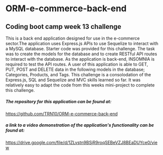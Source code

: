 # ORM-e-commerce-back-end
## Coding boot camp week 13 challenge

This is a back end application designed for use in the e-commerce sector.The application uses Express.js APIs to use Sequelize to interact with a MySQL database. Starter code was provided for this challenge. The task was to create the models for the database and to create RESTful API routes to interact with the database. As the application is back-end, INSOMNIA is required to test the API routes.
A user of this application is able to GET, PUT, POST and DELETE data in the following  models in the database; Categories, Products, and Tags.
This challenge is a consolodation of the Express.js, SQL and Sequelize and MVC skills learned so far. It was relatively easy to adapt the code from this weeks mini-project to complete this challenge.

##### The repository for this application can be found at: 
https://github.com/TRN10/ORM-e-commerce-back-end


##### a link to a video demonstration of the application's functionality can be found at: 

https://drive.google.com/file/d/1ZLvstn9BSjR9roqSEBeVZJ8BEaDUYce0/view